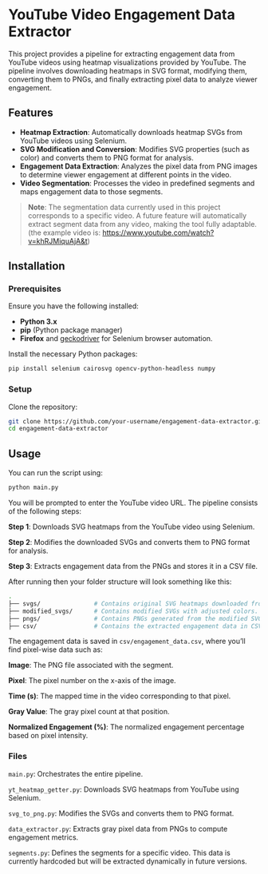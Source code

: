 # YouTube Video Engagement Data Extractor

This project provides a pipeline for extracting engagement data from YouTube videos using heatmap visualizations provided by YouTube. The pipeline involves downloading heatmaps in SVG format, modifying them, converting them to PNGs, and finally extracting pixel data to analyze viewer engagement.

## Features

- **Heatmap Extraction**: Automatically downloads heatmap SVGs from YouTube videos using Selenium.
- **SVG Modification and Conversion**: Modifies SVG properties (such as color) and converts them to PNG format for analysis.
- **Engagement Data Extraction**: Analyzes the pixel data from PNG images to determine viewer engagement at different points in the video.
- **Video Segmentation**: Processes the video in predefined segments and maps engagement data to those segments.

> **Note**: The segmentation data currently used in this project corresponds to a specific video. A future feature will automatically extract segment data from any video, making the tool fully adaptable. (the example video is: https://www.youtube.com/watch?v=khRJMiquAjA&t)

## Installation

### Prerequisites

Ensure you have the following installed:

- **Python 3.x**
- **pip** (Python package manager)
- **Firefox** and [geckodriver](https://github.com/mozilla/geckodriver/releases) for Selenium browser automation.

Install the necessary Python packages:

```bash
pip install selenium cairosvg opencv-python-headless numpy
```

### Setup
Clone the repository:
```bash
git clone https://github.com/your-username/engagement-data-extractor.git
cd engagement-data-extractor
```

## Usage
You can run the script using:
```bash
python main.py
```
You will be prompted to enter the YouTube video URL. The pipeline consists of the following steps: 

**Step 1**: Downloads SVG heatmaps from the YouTube video using Selenium. 

**Step 2**: Modifies the downloaded SVGs and converts them to PNG format for analysis. 

**Step 3**: Extracts engagement data from the PNGs and stores it in a CSV file.

After running then your folder structure will look something like this:

```bash
.
├── svgs/               # Contains original SVG heatmaps downloaded from YouTube.
├── modified_svgs/      # Contains modified SVGs with adjusted colors.
├── pngs/               # Contains PNGs generated from the modified SVGs.
├── csv/                # Contains the extracted engagement data in CSV format.
```

The engagement data is saved in `csv/engagement_data.csv`, where you’ll find pixel-wise data such as:  

**Image**: The PNG file associated with the segment. 

**Pixel**: The pixel number on the x-axis of the image. 

**Time (s)**: The mapped time in the video corresponding to that pixel. 

**Gray Value**: The gray pixel count at that position. 

**Normalized Engagement (%)**: The normalized engagement percentage based on pixel intensity.

### Files 
`main.py`: Orchestrates the entire pipeline. 

`yt_heatmap_getter.py`: Downloads SVG heatmaps from YouTube using Selenium. 

`svg_to_png.py`: Modifies the SVGs and converts them to PNG format. 

`data_extractor.py`: Extracts gray pixel data from PNGs to compute engagement metrics. 

`segments.py`: Defines the segments for a specific video. This data is currently hardcoded but will be extracted dynamically in future versions.
